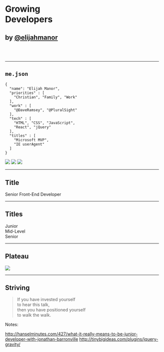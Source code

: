 # Growing<br/>Developers
<!-- .slide: data-title="" data-state="Introduction--title" data-background="./img/orange-tree.JPG" -->

## <!-- .element: style="text-transform: lowercase;" --> by [@elijahmanor](http://twitter.com/elijahmanor)

<h3 data-store="introduction-social" contenteditable></h3>

<!--<div style="font-size: .4em; opacity: 0.5; font-style: italic;">Picture: [Stray Cat](https://flic.kr/p/dQZvyD) / [Jim Bauer](https://www.flickr.com/photos/lens-cap/) / Creative Commons</div>-->

------

## `me.json`
<!-- .slide: data-title="" data-state="Introduction" data-background="./img/orange-tree.JPG" -->

<div class="Split">
  <div class="Split-column">
    <pre class="language-javascript clean"><code>{
  "name": "Elijah Manor",
  "priorities" : [
    "Christian", "Family", "Work"
  ],
  "work" : [
    "@DaveRamsey", "@PluralSight"
  ],
  "tech" : [
    "HTML", "CSS", "JavaScript",
    "React", "jQuery"
  ],
  "titles" : [
    "Microsoft MVP",
    "IE userAgent"
  ]
}</code></pre>
  </div>
  <div class="Split-column">
    <img src="./img/myfamily.jpg" />
    <img src="./svg/ramsey-solutions.svg" />
    <img src="./svg/everydollar.svg" />
  </div>
</div>  

------

## Title
<!-- .slide: data-title="" data-state="Introduction" data-background="./img/orange-tree.JPG" -->

Senior Front-End Developer

------

## Titles
<!-- .slide: data-title="" data-state="Introduction" data-background="./img/orange-tree.JPG" -->

<div class="DeveloperTitles">
  <div class="DeveloperTitle">Junior</div>
  <div class="DeveloperTitle">Mid-Level</div>
  <div class="DeveloperTitle">Senior</div>
</div>

<div hidden></div><!-- .element: class="fragment" -->

------

## Plateau
<!-- .slide: data-title="" data-state="Introduction" data-background="./img/plateau.jpg" -->

![](https://docs.google.com/spreadsheets/d/1LoKkJY-qJwJDyWQGG6-GIVMojYoA-6Q92dU0kt0eB3w/pubchart?oid=234006933&format=image)

<!--
<a data-flickr-embed="true" href="https://www.flickr.com/photos/alanenglish/418367475/" title="Grand Canyon Plateau Point"><img src="https://farm1.staticflickr.com/152/418367475_00ee260e82_b.jpg" width="1024" height="768" alt="Grand Canyon Plateau Point"></a><script async src="//embedr.flickr.com/assets/client-code.js" charset="utf-8"></script>

<a data-flickr-embed="true" href="https://www.flickr.com/photos/alanenglish/3918091669/" title="Vermilion cliffs from Kaibab Plateau overlook - monsoon season"><img src="https://farm3.staticflickr.com/2645/3918091669_2a0f29b0a1_b.jpg" width="1024" height="685" alt="Vermilion cliffs from Kaibab Plateau overlook - monsoon season"></a><script async src="//embedr.flickr.com/assets/client-code.js" charset="utf-8"></script>
-->

------

## Striving
<!-- .slide: data-title="" data-state="Introduction" data-background="./img/stars.jpg" -->

> If you have invested yourself<br/>
> to hear this talk,<br/>
> then you have positioned yourself<br/>
> to walk the walk.<br/>

Notes:

http://hanselminutes.com/427/what-it-really-means-to-be-junior-developer-with-jonathan-barronville
http://tinybigideas.com/plugins/jquery-gravity/
